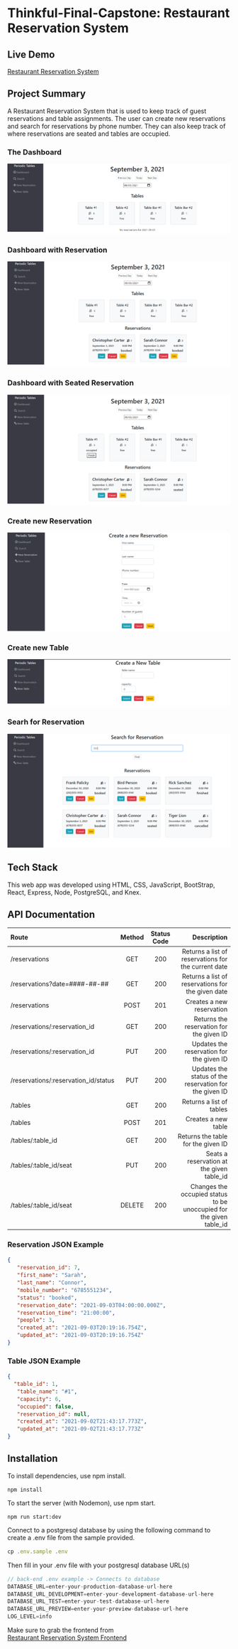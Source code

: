 # Thinkful-Final-Capstone: Restaurant Reservation System   

## Live Demo
[Restaurant Reservation System](https://final-capstone-reservations-fe.herokuapp.com/dashboard "Restaurant Reservation System")      



## Project Summary
A Restaurant Reservation System that is used to keep track of guest reservations and table assignments. The user can create new reservations and search for reservations by phone number. They can also keep track of where reservations are seated and tables are occupied.

### The Dashboard
![Image of Dashboard](./images/DashboardNoRes.png)
### Dashboard with Reservation
![Image of Dashboard with Reservations](./images/DashboardWithRes.png)
### Dashboard with Seated Reservation
![Image of Dashboard with Seat Reservation](./images/DashboardWithResSeated.png)
### Create new Reservation
![Image of New Reservation](./images/NewReservationScreen.png)
### Create new Table
![Image of New Table](./images/NewTable.png)
### Searh for Reservation
![Image of Reservation Search](./images/SearchRes.png)


## Tech Stack
This web app was developed using HTML, CSS, JavaScript, BootStrap, React, Express, Node, PostgreSQL, and Knex.

## API Documentation

| Route       | Method      | Status Code | Description   |
| :---        |    :----:   |     :----:   |        ---:  |
| /reservations      | GET   | 200  | Returns a list of reservations for the current date |
| /reservations?date=####-##-##      | GET |  200    | Returns a list of reservations for the given date |
| /reservations      | POST  | 201    | Creates a new reservation |
| /reservations/:reservation_id      | GET  | 200     | Returns the reservation for the given ID |
| /reservations/:reservation_id      | PUT  | 200     | Updates the reservation for the given ID |
| /reservations/:reservation_id/status      | PUT  | 200     | Updates the status of the reservation for the given ID |
| /tables   | GET  | 200      | Returns a list of tables     |
| /tables   | POST  | 201      | Creates a new table     |
| /tables/:table_id   | GET   |   200   | Returns the table for the given ID     |
| /tables/:table_id/seat   | PUT | 200      | Seats a reservation at the given table_id     |
| /tables/:table_id/seat   | DELETE  | 200      | Changes the occupied status to be unoccupied for the given table_id     |


 ### Reservation JSON Example
 ```json
{
    "reservation_id": 7,
    "first_name": "Sarah",
    "last_name": "Connor",
    "mobile_number": "6785551234",
    "status": "booked",
    "reservation_date": "2021-09-03T04:00:00.000Z",
    "reservation_time": "21:00:00",
    "people": 3,
    "created_at": "2021-09-03T20:19:16.754Z",
    "updated_at": "2021-09-03T20:19:16.754Z"
}
```

### Table JSON Example
 ```json
{
   "table_id": 1,
    "table_name": "#1",
    "capacity": 6,
    "occupied": false,
    "reservation_id": null,
    "created_at": "2021-09-02T21:43:17.773Z",
    "updated_at": "2021-09-02T21:43:17.773Z"
}
```
## Installation
To install dependencies, use npm install.
```
npm install
```

To start the server (with Nodemon), use npm start.
```
npm run start:dev
```
Connect to a postgresql database by using the following command to create a .env file from the sample provided.
```js
cp .env.sample .env
```
Then fill in your .env file with your postgresql database URL(s)
```js
// back-end .env example -> Connects to database
DATABASE_URL=enter-your-production-database-url-here
DATABASE_URL_DEVELOPMENT=enter-your-development-database-url-here
DATABASE_URL_TEST=enter-your-test-database-url-here
DATABASE_URL_PREVIEW=enter-your-preview-database-url-here
LOG_LEVEL=info
```
    
 Make sure to grab the frontend from   
     [Restaurant Reservation System Frontend](https://github.com/chriscarter79/finalcapstone_frontend "Restaurant Reservation System Frontend")

